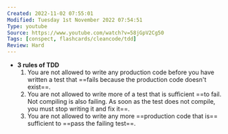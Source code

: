 ```yaml
---
Created: 2022-11-02 07:55:01
Modified: Tuesday 1st November 2022 07:54:51
Type: youtube
Source: https://www.youtube.com/watch?v=58jGpV2Cg50
Tags: [conspect, flashcards/cleancode/tdd]
Review: Hard
---
```


-   **3 rules of TDD**
    1.  You are not allowed to write any production code before you have written a test that ==fails because the production code doesn't exist==.
    2.   You are not allowed to write more of a test that is sufficient ==to fail. Not compiling is also failing. As soon as the test does not compile, you must stop writing it and fix it==.
    3.  You are not allowed to write any more ==production code that is== sufficient to ==pass the failing test==.